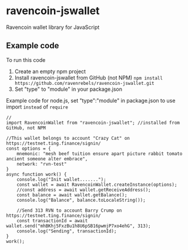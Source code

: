 # ravencoin-jswallet
Ravencoin wallet library for JavaScript



## Example code
To run this code
1) Create an empty npm project
2) Install ravencoin-jswallet from GitHub (not NPM) ```npm install https://github.com/ravenrebels/ravencoin-jswallet.git```
3) Set "type" to "module" in your package.json

Example code for node.js, set "type":"module" in package.json to use import `instead` of `require`
```
//
import RavencoinWallet from "ravencoin-jswallet"; //installed from GitHub, not NPM

//This wallet belongs to account "Crazy Cat" on https://testnet.ting.finance/signin/
const options = {
    mnemonic: "mesh beef tuition ensure apart picture rabbit tomato ancient someone alter embrace",
    network: "rvn-test"
}
async function work() {
    console.log("Init wallet.......");
    const wallet = await RavencoinWallet.createInstance(options);
    //const address = await wallet.getReceiveAddress();
    const balance = await wallet.getBalance();
    console.log("Balance", balance.toLocaleString());

    //Send 313 RVN to account Barry Crump on https://testnet.ting.finance/signin/
    const transactionId = await wallet.send("mhBKhj5FxzBu1h8U6pSB16pwmjP7xo4ehG", 313);
    console.log("Sending", transactionId);
}
work(); 

``` 
